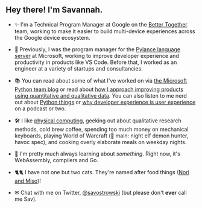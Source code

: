 
## Hey there! I'm Savannah.

- ✨ I'm a Technical Program Manager at Google on the [Better Together](https://www.android.com/better-together/) team, working to make it easier to build multi-device experiences across the Google device ecosystem.

- 🐍 Previously, I was the program manager for the [Pylance language server](https://marketplace.visualstudio.com/items?itemName=ms-python.vscode-pylance) at Microsoft, working to improve developer experience and productivity in products like VS Code. Before that, I worked as an engineer at a variety of startups and consultancies.

- 📚 You can read about some of what I've worked on via [the Microsoft Python team blog](https://devblogs.microsoft.com/python/author/saostrow/) or read about [how I approach improving products using quantitative and qualitative data](https://www.microsoft.com/en-us/research/group/experimentation-platform-exp/articles/measurably-improve-your-product-by-combining-qualitative-and-quantitative-methods/). You can also listen to me nerd out about [Python things](https://realpython.com/podcasts/rpp/28/) or [why developer experience is user experience](https://www.uxpursuit.com/savannah-ostrowski) on a podcast or two.

- 🛠 I like [physical computing](https://www.physidig.com/), geeking out about qualitative research methods, cold brew coffee, spending too much money on mechanical keyboards, playing World of Warcraft (🔮 main: night elf demon hunter, havoc spec), and cooking overly elaborate meals on weekday nights.

- 💾 I'm pretty much always learning about _something_. Right now, it's WebAssembly, compilers and Go.

- 🐈🐈 I have not one but two cats. They're named after food things ([Nori and Miso](https://twitter.com/savostrowski/status/1370063077454929921))!

- ✉ Chat with me on Twitter, [@savostrowski](https://twitter.com/savostrowski) (but please don't **ever** call me Sav).

